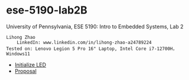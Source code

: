 # ese-5190-lab2B
University of Pennsylvania, ESE 5190: Intro to Embedded Systems, Lab 2  

    Lihong Zhao  
        LinkedIn: www.linkedin.com/in/lihong-zhao-a24789224  
    Tested on: Lenovo Legion 5 Pro 16" Laptop, Intel Core i7-12700H， Windows11 
    
- [Initialize LED](https://github.com/lihzhao14/ese-5190-lab2-B/blob/main/Initialize_LED.md)
- [Proposal](https://github.com/lihzhao14/ese-5190-lab2-B/blob/main/Proposal.md)
